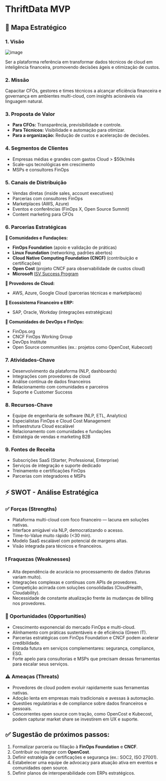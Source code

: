 # ThriftData MVP

## 🎯 Mapa Estratégico

### 1. **Visão**
![image](https://github.com/user-attachments/assets/737123b3-8088-4300-a791-62526d6e903a)


Ser a plataforma referência em transformar dados técnicos de cloud em inteligência financeira, promovendo decisões ágeis e otimização de custos.

### 2. **Missão**

Capacitar CFOs, gestores e times técnicos a alcançar eficiência financeira e governança em ambientes multi-cloud, com insights acionáveis via linguagem natural.

### 3. **Proposta de Valor**

* **Para CFOs:** Transparência, previsibilidade e controle.
* **Para Técnicos:** Visibilidade e automação para otimizar.
* **Para a organização:** Redução de custos e aceleração de decisões.

### 4. **Segmentos de Clientes**

* Empresas médias e grandes com gastos Cloud > \$50k/mês
* Scale-ups tecnológicas em crescimento
* MSPs e consultores FinOps

### 5. **Canais de Distribuição**

* Vendas diretas (inside sales, account executives)
* Parcerias com consultores FinOps
* Marketplaces (AWS, Azure)
* Eventos e conferências (FinOps X, Open Source Summit)
* Content marketing para CFOs

### 6. **Parcerias Estratégicas**

**🔗 Comunidades e Fundações:**

* **FinOps Foundation** (apoio e validação de práticas)
* **Linux Foundation** (networking, padrões abertos)
* **Cloud Native Computing Foundation (CNCF)** (contribuição e certificações)
* **Open Cost** (projeto CNCF para observabilidade de custos cloud)
* **Microsoft** [ISV Success Program](https://www.microsoft.com/en-us/isv/isv-success)

**🔗 Provedores de Cloud:**

* AWS, Azure, Google Cloud (parcerias técnicas e marketplaces)

**🔗 Ecossistema Financeiro e ERP:**

* SAP, Oracle, Workday (integrações estratégicas)

**🔗 Comunidades de DevOps e FinOps:**

* FinOps.org
* CNCF FinOps Working Group
* DevOps Institute
* Open Source communities (ex.: projetos como OpenCost, Kubecost)

### 7. **Atividades-Chave**

* Desenvolvimento da plataforma (NLP, dashboards)
* Integrações com provedores de cloud
* Análise contínua de dados financeiros
* Relacionamento com comunidades e parceiros
* Suporte e Customer Success

### 8. **Recursos-Chave**

* Equipe de engenharia de software (NLP, ETL, Analytics)
* Especialistas FinOps e Cloud Cost Management
* Infraestrutura Cloud escalável
* Relacionamento com comunidades e fundações
* Estratégia de vendas e marketing B2B

### 9. **Fontes de Receita**

* Subscrições SaaS (Starter, Professional, Enterprise)
* Serviços de integração e suporte dedicado
* Treinamento e certificações FinOps
* Parcerias com integradores e MSPs

## ⚡️ SWOT - Análise Estratégica

### ✅ Forças (Strengths)

* Plataforma multi-cloud com foco financeiro — lacuna em soluções nativas.
* Interface amigável via NLP, democratizando o acesso.
* Time-to-Value muito rápido (<30 min).
* Modelo SaaS escalável com potencial de margens altas.
* Visão integrada para técnicos e financeiros.

### ❗️ Fraquezas (Weaknesses)

* Alta dependência de acurácia no processamento de dados (faturas variam muito).
* Integrações complexas e contínuas com APIs de provedores.
* Competição acirrada com soluções consolidadas (CloudHealth, Cloudability).
* Necessidade de constante atualização frente às mudanças de billing nos provedores.

### 🌱 Oportunidades (Opportunities)

* Crescimento exponencial do mercado FinOps e multi-cloud.
* Alinhamento com práticas sustentáveis e de eficiência (Green IT).
* Parcerias estratégicas com FinOps Foundation e CNCF podem acelerar credibilidade.
* Entrada futura em serviços complementares: segurança, compliance, ESG.
* Forte apelo para consultorias e MSPs que precisam dessas ferramentas para escalar seus serviços.

### ⚠️ Ameaças (Threats)

* Provedores de cloud podem evoluir rapidamente suas ferramentas nativas.
* Adoção lenta em empresas mais tradicionais e avessas à automação.
* Questões regulatórias e de compliance sobre dados financeiros e pessoais.
* Concorrentes open source com tração, como OpenCost e Kubecost, podem capturar market share se investirem em UX e suporte.

## ✅ Sugestão de próximos passos:

1. Formalizar parceria ou filiação à **FinOps Foundation** e **CNCF**.
2. Contribuir ou integrar com **OpenCost**.
3. Definir estratégia de certificações e segurança (ex.: SOC2, ISO 27001).
4. Estabelecer uma equipe de advocacy para atuação ativa em eventos e comunidades open source.
5. Definir planos de interoperabilidade com ERPs estratégicos.
